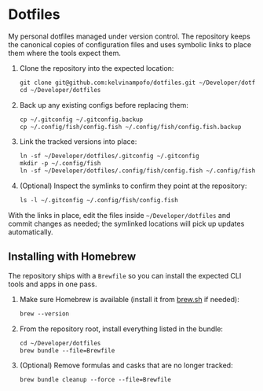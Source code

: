 # Dotfiles

My personal dotfiles managed under version control. The repository keeps the
canonical copies of configuration files and uses symbolic links to place them
where the tools expect them.

1. Clone the repository into the expected location:

   ```txt
   git clone git@github.com:kelvinampofo/dotfiles.git ~/Developer/dotfiles
   cd ~/Developer/dotfiles
   ```

2. Back up any existing configs before replacing them:

   ```txt
   cp ~/.gitconfig ~/.gitconfig.backup
   cp ~/.config/fish/config.fish ~/.config/fish/config.fish.backup
   ```

3. Link the tracked versions into place:

   ```txt
   ln -sf ~/Developer/dotfiles/.gitconfig ~/.gitconfig
   mkdir -p ~/.config/fish
   ln -sf ~/Developer/dotfiles/.config/fish/config.fish ~/.config/fish/config.fish
   ```

4. (Optional) Inspect the symlinks to confirm they point at the repository:

   ```txt
   ls -l ~/.gitconfig ~/.config/fish/config.fish
   ```

With the links in place, edit the files inside `~/Developer/dotfiles` and commit
changes as needed; the symlinked locations will pick up updates automatically.

## Installing with Homebrew

The repository ships with a `Brewfile` so you can install the expected CLI tools
and apps in one pass.

1. Make sure Homebrew is available (install it from [brew.sh](https://brew.sh) if needed):

   ```txt
   brew --version
   ```

2. From the repository root, install everything listed in the bundle:

   ```txt
   cd ~/Developer/dotfiles
   brew bundle --file=Brewfile
   ```

3. (Optional) Remove formulas and casks that are no longer tracked:

   ```txt
   brew bundle cleanup --force --file=Brewfile
   ```

